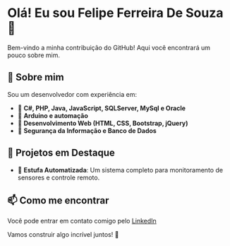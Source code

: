 # Olá! Eu sou Felipe Ferreira De Souza 👋

Bem-vindo a minha contribuição do GitHub! Aqui você encontrará um pouco sobre mim.

## 🚀 Sobre mim
Sou um desenvolvedor com experiência em:
- 🔹 **C#, PHP, Java, JavaScript, SQLServer, MySql e Oracle**
- 🔹 **Arduino e automação**
- 🔹 **Desenvolvimento Web (HTML, CSS, Bootstrap, jQuery)**
- 🔹 **Segurança da Informação e Banco de Dados**

## 🌱 Projetos em Destaque
- 🌿 **Estufa Automatizada**: Um sistema completo para monitoramento de sensores e controle remoto.

## 📫 Como me encontrar
Você pode entrar em contato comigo pelo [LinkedIn](https://www.linkedin.com/in/felipe-ferreira-de-souza-672732248/) 

Vamos construir algo incrível juntos! 🚀